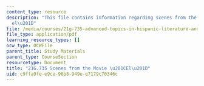 ```yaml
---
content_type: resource
description: "This file contains information regarding scenes from the movie \u201C\
  el\u201D"
file: /media/courses/21g-735-advanced-topics-in-hispanic-literature-and-film-the-films-of-luis-bunuel-fall-2013/c9ffa9fee9ce96b8949ee7179c70346c_MIT21G_735F13_Scenes_El.pdf
file_type: application/pdf
learning_resource_types: []
ocw_type: OCWFile
parent_title: Study Materials
parent_type: CourseSection
resourcetype: Document
title: "21G.735 Scenes from the Movie \u201CEl\u201D"
uid: c9ffa9fe-e9ce-96b8-949e-e7179c70346c
---
```

